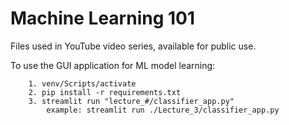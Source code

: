 # Machine Learning 101
Files used in YouTube video series, available for public use.


To use the GUI application for ML model learning:

``` 
    1. venv/Scripts/activate
    2. pip install -r requirements.txt
    3. streamlit run "lecture_#/classifier_app.py"
        example: streamlit run ./Lecture_3/classifier_app.py